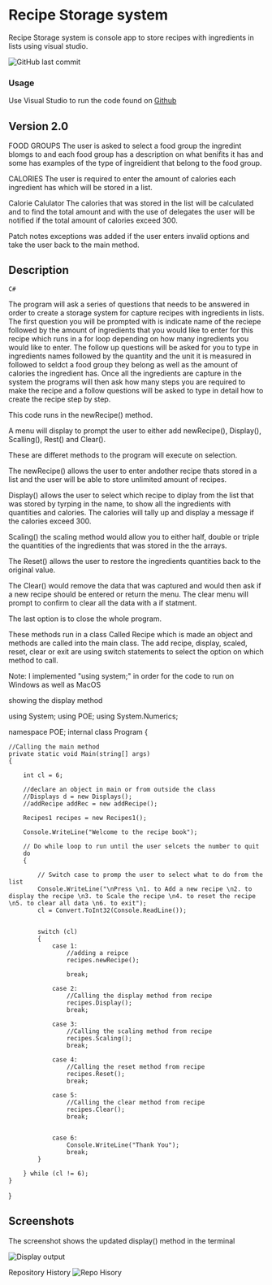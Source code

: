 
# Recipe Storage system

Recipe Storage system is console app to store recipes with ingredients in lists using visual studio.

![GitHub last commit](https://img.shields.io/github/last-commit/TheWilliamsGP/C-)

### Usage

Use Visual Studio to run the code found on [Github](https://github.com/TheWilliamsGP/C-/tree/main/POE) 

## Version 2.0

FOOD GROUPS
 The user is asked to select a food group the ingredint blomgs to and each food group has a description on what benifits it has and some has examples of the type of ingreidient that belong to the food group.

CALORIES
The user is required to enter the amount of calories each ingredient has which will be stored in a list.

Calorie Calulator
The calories that was stored in the list will be calculated and to find the total amount and with the use of delegates the user will be notified if the total amount of calories exceed 300.

Patch notes
exceptions was added if the user enters invalid options and take the user back to the main method.

## Description


```C#```

The program will ask a series of questions that needs to be answered in order to create a storage system for capture recipes with ingredients in lists.
The first question you will be prompted with is indicate name of the reciepe followed by the amount of ingredients that you would like to enter for this recipe which runs in a for loop depending on how many ingredients you would like to enter. 
The follow up questions will be asked for you to type in ingredients names followed by the quantity and the unit it is measured in followed to seldct a food group they belong as well as the amount of calories the ingredient has.
Once all the ingredients are capture in the system the programs will then ask how many steps you are required to make the recipe and a follow questions will be asked to type in detail how to create the recipe step by step. 

This code runs in the newRecipe() method.

A menu will display to prompt the user to either add newRecipe(), Display(), Scalling(), Rest() and Clear().

These are differet methods to the program will execute on selection.
 
 The newRecipe() allows the user to enter andother recipe thats stored in a list and the user will be able to store unlimited amount of recipes.

Display() allows the user to select which recipe to diplay from the list that was stored by tyrping in the name, to show all the ingredients with quantities and calories. The calories will tally up and display a message if the calories exceed 300.

Scaling() the scaling method would allow you to either half, double or triple the quantities of the ingredients that was stored in the the arrays.

The Reset() allows the user to restore the ingredients quantities back to the original value.

The Clear() would remove the data that was captured and would then ask if a new recipe should be entered or return the menu. The clear menu will prompt to confirm to clear all the data with a if statment.

The last option is to close the whole program.

These methods run in a class Called Recipe which is made an object and methods are called into the main class. The add recipe, display, scaled, reset, clear or exit are using switch statements to select the option on which method to call.

Note: I implemented "using system;" in order for the code to run on Windows as well as MacOS

showing the display method 



using System;
using POE;
using System.Numerics;


namespace POE;
internal class Program
{

    //Calling the main method
    private static void Main(string[] args)
    {

        int cl = 6;

        //declare an object in main or from outside the class
        //Displays d = new Displays();
        //addRecipe addRec = new addRecipe();

        Recipes1 recipes = new Recipes1(); 

        Console.WriteLine("Welcome to the recipe book");

        // Do while loop to run until the user selcets the number to quit
        do
        {

            // Switch case to promp the user to select what to do from the list 
            Console.WriteLine("\nPress \n1. to Add a new recipe \n2. to display the recipe \n3. to Scale the recipe \n4. to reset the recipe \n5. to clear all data \n6. to exit");
            cl = Convert.ToInt32(Console.ReadLine());


            switch (cl)
            {
                case 1:
                    //adding a reipce
                    recipes.newRecipe();
                    
                    break;

                case 2:
                    //Calling the display method from recipe
                    recipes.Display();
                    break;

                case 3:
                    //Calling the scaling method from recipe
                    recipes.Scaling();
                    break;

                case 4:
                    //Calling the reset method from recipe
                    recipes.Reset();
                    break;

                case 5:
                    //Calling the clear method from recipe
                    recipes.Clear();
                    break;


                case 6:
                    Console.WriteLine("Thank You");
                    break;
            }

        } while (cl != 6);
    }
}


## Screenshots

 The screenshot shows the updated display() method in the terminal  

![Display output](https://drive.google.com/uc?id=1U56ScOsjnNYx9c-Q5-3rhSopEURprsN6)

Repository History
![Repo Hisory](https://drive.google.com/uc?id=1ui_jSAfB1Hm-dfRdk9BuYE33R8Usk2Nw)



